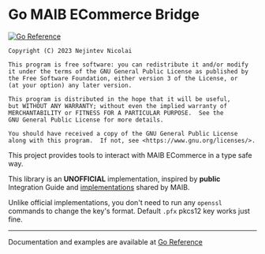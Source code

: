 # Go MAIB ECommerce Bridge

[![Go Reference](https://pkg.go.dev/badge/github.com/NikSays/go-maib-ecomm.svg)](https://pkg.go.dev/github.com/NikSays/go-maib-ecomm)

    Copyright (C) 2023 Nejintev Nicolai

    This program is free software: you can redistribute it and/or modify
    it under the terms of the GNU General Public License as published by
    the Free Software Foundation, either version 3 of the License, or
    (at your option) any later version.

    This program is distributed in the hope that it will be useful,
    but WITHOUT ANY WARRANTY; without even the implied warranty of
    MERCHANTABILITY or FITNESS FOR A PARTICULAR PURPOSE.  See the
    GNU General Public License for more details.

    You should have received a copy of the GNU General Public License
    along with this program.  If not, see <https://www.gnu.org/licenses/>.

This project provides tools to interact with MAIB ECommerce in a type safe way.

This library is an **UNOFFICIAL** implementation, inspired by **public** Integration Guide and
[implementations](https://github.com/maibank) shared by MAIB.

Unlike official implementations, you don't need to run any `openssl`  commands to change the key's format.
Default `.pfx` pkcs12 key works just fine. 

---

Documentation and examples are available at [Go Reference](https://pkg.go.dev/github.com/NikSays/go-maib-ecomm)
